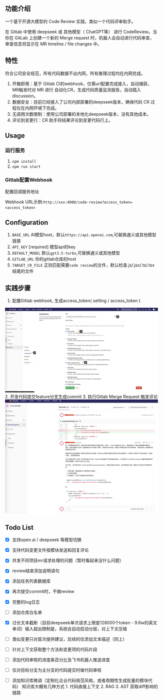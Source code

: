 ## 功能介绍
一个基于开源大模型的 Code Review 实践，类似一个代码评审助手。

在 Gitlab 中使用 deepseek 或 其他模型（ ChatGPT等） 进行 CodeReview。当你在 GitLab 上创建一个新的 Merge request 时，机器人会自动进行代码审查，审查信息将显示在 MR timeline / file changes 中。

## 特性
符合公司安全规范，所有代码数据不出内网，所有推理过程均在内网完成。
1. 开箱即用：基于 Gitlab CI的webhook，仅需url配置完成接入，自动捕获，MR触发时对 MR 进行 自动化CR，生成代码质量监测报告，自动插入discussion。
2. 数据安全：目前已经接入了公司内部部署的deepseek版本，确保代码 CR 过程仅在内网环境下完成。
3. 无调用次数限制：使用公司部署的本地化deepseek版本，没有其他成本。
4. 评论到变更行：CR 助手将结果评论到变更代码行上。
## Usage
### 运行服务

1. `npm install`
2. `npm run start`


### Gitlab配置Webhook
配置回调服务地址

Webhook URL示例:`http://xxx:4000/code-review?access_token=<access_token>`

## Configuration

1. `BASE_URL` AI模型host，默认`https://api.openai.com`,可替换通义或其他模型链接
2. `API_KEY`  [required] 模型api的key
3. `DEFAULT_MODEL` 默认`gpt3.5-turbo`,可替换通义或其他模型
4. `GITLAB_URL` 你的gitlab仓库的host
5. `TARGET_CR_FILE` 正则匹配需要`code review`的文件，默认检查.js/.jsx/.ts/.tsx结尾的文件


## 实践步骤
1. 配置Gitlab webhook, 生成access_token( setting / access_token )
<img src="./images/step1.png" alt="step1"  />
2. 开发代码提交feature分支生成commit
3. 执行Gitlab Merge Request 触发评论
<img src="./images/step3.png" alt="step1"  />


## Todo List

- [x] 支持open ai / deepseek 等模型切换
- [x] 支持代码变更文件按模块发送和回复评论
- [x] 并发不同项目mr请求处理的问题（暂时看起来没什么问题）
- [x] review结束添加说明语句
- [x] 添加任务列表数据库
- [x] 再次提交commit时，不做review
- [x] 完整的log日志
- [ ] 添加仓库白名单
- [x] 过长文本截断（目前deepseek单次请求上限是128000个token - 9.6w的英文单词）输入超出限制是，系统会自动启动分层，对上下文压缩
- [ ] 类似变更只对首次提供建议，后续的仅添加文本描述（同上）

- [ ] 针对上下文获取整个方法和变更项的代码片段
- [ ] 添加代码审核的进度条百分比及飞书机器人推送进度

- [ ] 仅对目标分支为主分支的代码提交时做代码审核
- [ ] 添加知识库微调（定制化企业代码规范风格，或者周期性生成批量的模块代码）
      知识库大概有几种方式
      1. 代码直接上下文
      2. RAG 
      3. AST 获取diff影响的链路







